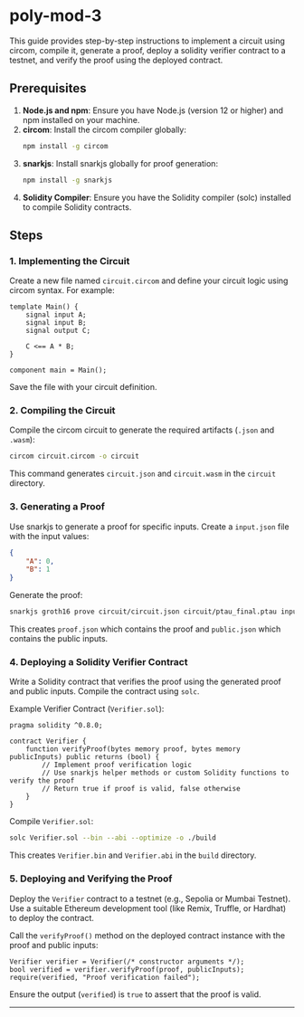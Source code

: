 # poly-mod-3

This guide provides step-by-step instructions to implement a circuit using circom, compile it, generate a proof, deploy a solidity verifier contract to a testnet, and verify the proof using the deployed contract.

## Prerequisites

1. **Node.js and npm**: Ensure you have Node.js (version 12 or higher) and npm installed on your machine.
2. **circom**: Install the circom compiler globally:
   ```bash
   npm install -g circom
   ```
3. **snarkjs**: Install snarkjs globally for proof generation:
   ```bash
   npm install -g snarkjs
   ```
4. **Solidity Compiler**: Ensure you have the Solidity compiler (solc) installed to compile Solidity contracts.

## Steps

### 1. Implementing the Circuit

Create a new file named `circuit.circom` and define your circuit logic using circom syntax. For example:

```circom
template Main() {
    signal input A;
    signal input B;
    signal output C;

    C <== A * B;
}

component main = Main();
```

Save the file with your circuit definition.

### 2. Compiling the Circuit

Compile the circom circuit to generate the required artifacts (`.json` and `.wasm`):

```bash
circom circuit.circom -o circuit
```

This command generates `circuit.json` and `circuit.wasm` in the `circuit` directory.

### 3. Generating a Proof

Use snarkjs to generate a proof for specific inputs. Create a `input.json` file with the input values:

```json
{
    "A": 0,
    "B": 1
}
```

Generate the proof:

```bash
snarkjs groth16 prove circuit/circuit.json circuit/ptau_final.ptau input.json witness.wtns proof.json public.json
```

This creates `proof.json` which contains the proof and `public.json` which contains the public inputs.

### 4. Deploying a Solidity Verifier Contract

Write a Solidity contract that verifies the proof using the generated proof and public inputs. Compile the contract using `solc`.

Example Verifier Contract (`Verifier.sol`):

```solidity
pragma solidity ^0.8.0;

contract Verifier {
    function verifyProof(bytes memory proof, bytes memory publicInputs) public returns (bool) {
        // Implement proof verification logic
        // Use snarkjs helper methods or custom Solidity functions to verify the proof
        // Return true if proof is valid, false otherwise
    }
}
```

Compile `Verifier.sol`:

```bash
solc Verifier.sol --bin --abi --optimize -o ./build
```

This creates `Verifier.bin` and `Verifier.abi` in the `build` directory.

### 5. Deploying and Verifying the Proof

Deploy the `Verifier` contract to a testnet (e.g., Sepolia or Mumbai Testnet). Use a suitable Ethereum development tool (like Remix, Truffle, or Hardhat) to deploy the contract.

Call the `verifyProof()` method on the deployed contract instance with the proof and public inputs:

```solidity
Verifier verifier = Verifier(/* constructor arguments */);
bool verified = verifier.verifyProof(proof, publicInputs);
require(verified, "Proof verification failed");
```

Ensure the output (`verified`) is `true` to assert that the proof is valid.

---
